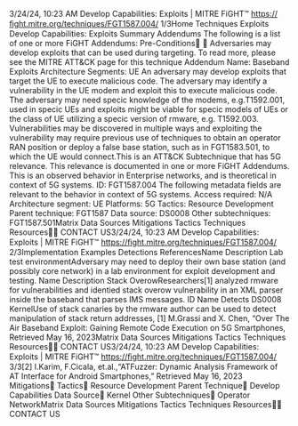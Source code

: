 3/24/24, 10:23 AM Develop Capabilities: Exploits | MITRE FiGHT™
https://ﬁght.mitre.org/techniques/FGT1587.004/ 1/3Home Techniques Exploits
Develop Capabilities: Exploits
Summary
Addendums
The following is a list of one or more FiGHT Addendums:
Pre-Conditions󰅂 󰅂
Adversaries may develop exploits that can be used during
targeting. To read more, please see the MITRE ATT&CK page
for this technique
Addendum Name: Baseband Exploits
Architecture Segments: UE
An adversary may develop exploits that target the UE to
execute malicious code. The adversary may identify a
vulnerability in the UE modem and exploit this to execute
malicious code. The adversary may need speci c knowledge
of the modems, e.g.T1592.001, used in speci c UEs and
exploits might be viable for speci c models of UEs or the
class of UE utilizing a speci c version of  rmware, e.g.
T1592.003. Vulnerabilities may be discovered in multiple
ways and exploiting the vulnerability may require previous use
of techniques to obtain an operator RAN position or deploy a
false base station, such as in FGT1583.501, to which the UE
would connect.This is an ATT&CK
Subtechnique that has 5G
relevance. This relevance is
documented in one or more
FiGHT Addendums.
This is an observed behavior
in Enterprise networks, and is
theoretical in context of 5G
systems.
ID: FGT1587.004
The following metadata
fields are relevant to the
behavior in context of 5G
systems.
Access required: N/A
Architecture segment: UE
Platforms: 5G
Tactics: Resource
Development
Parent technique: FGT1587
Data source: DS0008
Other subtechniques:
FGT1587.501Matrix Data Sources Mitigations Tactics Techniques Resources󰍝󰇙
CONTACT US3/24/24, 10:23 AM Develop Capabilities: Exploits | MITRE FiGHT™
https://ﬁght.mitre.org/techniques/FGT1587.004/ 2/3Implementation Examples
Detections
ReferencesName Description
Lab test environmentAdversary may need to
deploy their own base
station (and possibly
core network) in a lab
environment for exploit
development and
testing.
Name Description
Stack Over owResearchers[1]
analyzed  rmware for
vulnerabilities and
identi ed stack
over ow vulnerability in
an XML parser inside
the baseband that
parses IMS messages.
ID Name Detects
DS0008 KernelUse of stack canaries
by the  rmware author
can be used to detect
manipulation of stack
return addresses,
[1] M.Grassi and X. Chen, “Over The Air Baseband Exploit:
Gaining Remote Code Execution on 5G Smartphones,
Retrieved May 16, 2023Matrix Data Sources Mitigations Tactics Techniques Resources󰍝󰇙
CONTACT US3/24/24, 10:23 AM Develop Capabilities: Exploits | MITRE FiGHT™
https://ﬁght.mitre.org/techniques/FGT1587.004/ 3/3[2] I.Karim, F.Cicala, et.al.,“ATFuzzer: Dynamic Analysis
Framework of AT Interface for Android Smartphones,”
Retrieved May 16, 2023
Mitigations󰅀
Tactics󰅀
Resource Development
Parent Technique󰅀
Develop Capabilities
Data Source󰅀
Kernel
Other Subtechniques󰅀
Operator NetworkMatrix Data Sources Mitigations Tactics Techniques Resources󰍝󰇙
CONTACT US